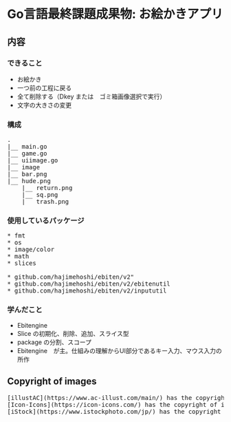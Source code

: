 # Go言語最終課題成果物: お絵かきアプリ

## 内容

### できること

* お絵かき
* 一つ前の工程に戻る
* 全て削除する（Dkey または　ゴミ箱画像選択で実行）
* 文字の大きさの変更

### 構成

<pre>
.
|__ main.go
|__ game.go
|__ uiimage.go
|__ image
|__ bar.png
|__ hude.png
    |__ return.png
    |__ sq.png
    |__ trash.png
</pre>

### 使用しているパッケージ
<pre>
* fmt
* os
* image/color
* math
* slices

* github.com/hajimehoshi/ebiten/v2"
* github.com/hajimehoshi/ebiten/v2/ebitenutil
* github.com/hajimehoshi/ebiten/v2/inpututil
</pre>
### 学んだこと

* Ebitengine
* Slice の初期化、削除、追加、スライス型
* package の分割、スコープ
* Ebitengine　が主。仕組みの理解からUI部分であるキー入力、マウス入力の所作

## Copyright of images
<pre>
[illustAC](https://www.ac-illust.com/main/) has the copyright of images under the img directory.
[Icon-Icons](https://icon-icons.com/) has the copyright of images under the img directory.
[iStock](https://www.istockphoto.com/jp/) has the copyright of images under the img directory.
</pre>
